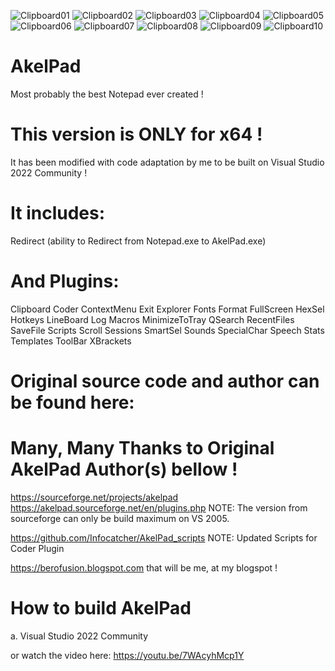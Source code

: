 ![Clipboard01](https://user-images.githubusercontent.com/122004809/211796075-ab979206-621d-430e-ac61-1feceb38dddd.jpg)
![Clipboard02](https://user-images.githubusercontent.com/122004809/211796078-3af9d667-badb-4daa-844f-18deabcc65e4.jpg)
![Clipboard03](https://user-images.githubusercontent.com/122004809/211796085-897eebb7-392f-43e3-a070-f3719421699b.jpg)
![Clipboard04](https://user-images.githubusercontent.com/122004809/211796091-c99196a4-45ba-4747-ad49-09b44d118948.jpg)
![Clipboard05](https://user-images.githubusercontent.com/122004809/211796095-52211209-106b-4cda-b5b2-d9039d93664b.jpg)
![Clipboard06](https://user-images.githubusercontent.com/122004809/211796100-a87004b3-8bfa-4bf0-a354-3914818827db.jpg)
![Clipboard07](https://user-images.githubusercontent.com/122004809/211796105-e14eaaf2-dc23-4498-9f59-eddeffd5a86a.jpg)
![Clipboard08](https://user-images.githubusercontent.com/122004809/211796108-d506db0a-a25a-4a92-8d9f-39bad5256b22.jpg)
![Clipboard09](https://user-images.githubusercontent.com/122004809/211796111-b5c537dc-aca7-4f04-8988-14d43fbdf956.jpg)
![Clipboard10](https://user-images.githubusercontent.com/122004809/211796117-6192c102-51a5-42d1-8c56-80d57b8a1f0d.jpg)


# AkelPad
Most probably the best Notepad ever created !

# This version is ONLY for x64 !
It has been modified with code adaptation by me to be built on Visual Studio 2022 Community !


# It includes:
Redirect (ability to Redirect from Notepad.exe to AkelPad.exe)

# And Plugins:
Clipboard
Coder
ContextMenu
Exit
Explorer
Fonts
Format
FullScreen
HexSel
Hotkeys
LineBoard
Log
Macros
MinimizeToTray
QSearch
RecentFiles
SaveFile
Scripts
Scroll
Sessions
SmartSel
Sounds
SpecialChar
Speech
Stats
Templates
ToolBar
XBrackets


# Original source code and author can be found here:
# Many, Many Thanks to Original AkelPad Author(s) bellow !

https://sourceforge.net/projects/akelpad
https://akelpad.sourceforge.net/en/plugins.php
NOTE: The version from sourceforge can only be build maximum on VS 2005.

https://github.com/Infocatcher/AkelPad_scripts
NOTE:  Updated Scripts for Coder Plugin

https://berofusion.blogspot.com
that will be me, at my blogspot !


# How to build AkelPad
a. Visual Studio 2022 Community

or watch the video here:
https://youtu.be/7WAcyhMcp1Y
